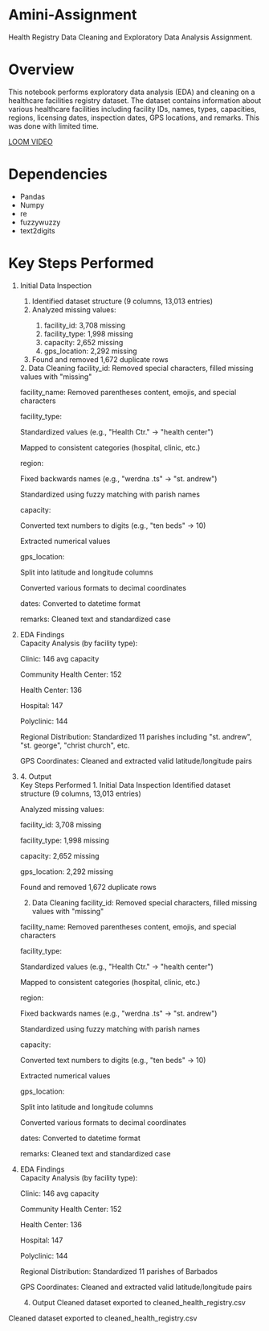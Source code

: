 # Amini-Assignment
Health Registry Data Cleaning and Exploratory Data Analysis Assignment. 

<h1>Overview</h1>  

This notebook performs exploratory data analysis (EDA) and cleaning on a healthcare facilities registry dataset. The dataset contains information about various healthcare facilities including facility IDs, names, types, capacities, regions, licensing dates, inspection dates, GPS locations, and remarks. This was done with limited time. 

[LOOM VIDEO](https://www.loom.com/share/409b63ec7a1a49ef9396054f60039df7?sid=1cdeae10-dd84-4d41-ad3f-6a8b521997a9)

<h1>Dependencies</h1>

<ul>
  <li>Pandas</li>
  <li>Numpy</li>
  <li>re</li>
  <li>fuzzywuzzy</li>
  <li>text2digits</li>
  
</ul>
<h1>Key Steps Performed</h1>
<ol>
<li> Initial Data Inspection</li>

<ol>
  <li>Identified dataset structure (9 columns, 13,013 entries)</li>

  <li>Analyzed missing values:</li>
  <ol>
  <li>facility_id: 3,708 missing</li>

  <li>facility_type: 1,998 missing</li>

  <li>capacity: 2,652 missing</li>

  <li>gps_location: 2,292 missing</li>
</ol>
<li>Found and removed 1,672 duplicate rows</li>
</ol>
2. Data Cleaning
facility_id: Removed special characters, filled missing values with "missing"

facility_name: Removed parentheses content, emojis, and special characters

facility_type:

Standardized values (e.g., "Health Ctr." → "health center")

Mapped to consistent categories (hospital, clinic, etc.)

region:

Fixed backwards names (e.g., "werdna .ts" → "st. andrew")

Standardized using fuzzy matching with parish names

capacity:

Converted text numbers to digits (e.g., "ten beds" → 10)

Extracted numerical values

gps_location:

Split into latitude and longitude columns

Converted various formats to decimal coordinates

dates: Converted to datetime format

remarks: Cleaned text and standardized case

<li>EDA Findings</li>
Capacity Analysis (by facility type):

Clinic: 146 avg capacity

Community Health Center: 152

Health Center: 136

Hospital: 147

Polyclinic: 144

Regional Distribution: Standardized 11 parishes including "st. andrew", "st. george", "christ church", etc.

GPS Coordinates: Cleaned and extracted valid latitude/longitude pairs

<li>4. Output </li>
Key Steps Performed
1. Initial Data Inspection
Identified dataset structure (9 columns, 13,013 entries)

Analyzed missing values:

facility_id: 3,708 missing

facility_type: 1,998 missing

capacity: 2,652 missing

gps_location: 2,292 missing

Found and removed 1,672 duplicate rows

2. Data Cleaning
facility_id: Removed special characters, filled missing values with "missing"

facility_name: Removed parentheses content, emojis, and special characters

facility_type:

Standardized values (e.g., "Health Ctr." → "health center")

Mapped to consistent categories (hospital, clinic, etc.)

region:

Fixed backwards names (e.g., "werdna .ts" → "st. andrew")

Standardized using fuzzy matching with parish names

capacity:

Converted text numbers to digits (e.g., "ten beds" → 10)

Extracted numerical values

gps_location:

Split into latitude and longitude columns

Converted various formats to decimal coordinates

dates: Converted to datetime format

remarks: Cleaned text and standardized case

<li> EDA Findings</li>
Capacity Analysis (by facility type):

Clinic: 146 avg capacity

Community Health Center: 152

Health Center: 136

Hospital: 147

Polyclinic: 144

Regional Distribution: Standardized 11 parishes of Barbados

GPS Coordinates: Cleaned and extracted valid latitude/longitude pairs

4. Output
Cleaned dataset exported to cleaned_health_registry.csv
</ol>
Cleaned dataset exported to cleaned_health_registry.csv
